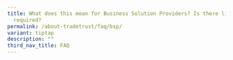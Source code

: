 ```yaml
---
title: What does this mean for Business Solution Providers? Is there licensing
  required?
permalink: /about-tradetrust/faq/bsp/
variant: tiptap
description: ""
third_nav_title: FAQ
---
```

